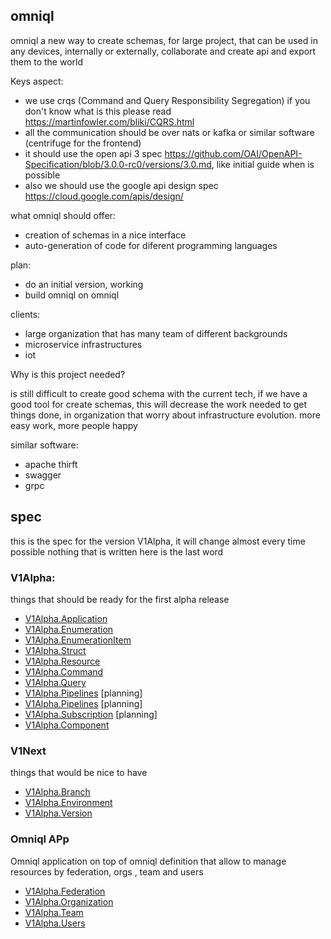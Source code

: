 ## omniql

omniql a new way to create schemas, for large project, that can be used in any devices, internally or externally, 
collaborate and create api and export them to the world


Keys aspect:
 - we use crqs (Command and Query Responsibility Segregation) if you don't know what is this please read https://martinfowler.com/bliki/CQRS.html
 - all the communication should be over nats or kafka or similar software (centrifuge for the frontend)
 - it should use the open api 3 spec https://github.com/OAI/OpenAPI-Specification/blob/3.0.0-rc0/versions/3.0.md, like initial guide when is possible
 - also we should use the google api design spec https://cloud.google.com/apis/design/

what omniql should offer:
 - creation of schemas in a nice interface
 - auto-generation of code for diferent programming languages

plan:
 - do an initial version, working
 - build omniql on omniql
 
clients:
 - large organization that has many team of different backgrounds
 - microservice infrastructures
 - iot

Why is this project needed?

is still difficult to create good schema with the current tech, if we have a good tool for create schemas, this will decrease the work needed to get things done, 
in organization that worry about infrastructure evolution. more easy work, more people happy


similar software:

- apache thirft
- swagger
- grpc


## spec 

this is the spec for the version V1Alpha, it will change almost every time possible nothing that is written here is the last word


### V1Alpha:

things that should be ready for the first alpha release

 - [V1Alpha.Application](V1Alpha/Application.md)
 - [V1Alpha.Enumeration](V1Alpha/Enumeration.md)
 - [V1Alpha.EnumerationItem](V1Alpha/EnumerationItem.md)
 - [V1Alpha.Struct](V1Alpha/Struct.md)
 - [V1Alpha.Resource](V1Alpha/Resource.md)
 - [V1Alpha.Command](V1Alpha/Command.md)
 - [V1Alpha.Query](V1Alpha/Query.md)
 - [V1Alpha.Pipelines](V1Alpha/Pipeline.md) [planning]
 - [V1Alpha.Pipelines](V1Alpha/PipelineBranch.md) [planning]
 - [V1Alpha.Subscription](V1Alpha/Subscription.md) [planning]
 - [V1Alpha.Component](V1Alpha/Component.md)


### V1Next

things that would be  nice to have 

 - [V1Alpha.Branch](V1Next/branch.md)
 - [V1Alpha.Environment](V1Alpha/Environment.md)
 - [V1Alpha.Version](V1Alpha/Version.md)

### Omniql APp
   Omniql application on top of omniql definition that allow to manage resources by federation, orgs , team and users

 - [V1Alpha.Federation](V1Alpha/Federation.md)
 - [V1Alpha.Organization](V1Alpha/Organization.md)
 - [V1Alpha.Team](V1Alpha/Team.md)
 - [V1Alpha.Users](V1Alpha/Users.md)









